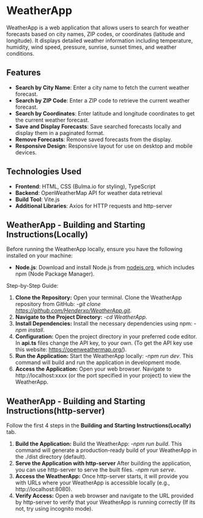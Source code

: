 # WeatherApp

WeatherApp is a web application that allows users to search for weather forecasts based on city names, ZIP codes, or coordinates (latitude and longitude).
It displays detailed weather information including temperature, humidity, wind speed, pressure, sunrise, sunset times, and weather conditions.

## Features

- **Search by City Name**: Enter a city name to fetch the current weather forecast.
- **Search by ZIP Code**: Enter a ZIP code to retrieve the current weather forecast.
- **Search by Coordinates**: Enter latitude and longitude coordinates to get the current weather forecast.
- **Save and Display Forecasts**: Save searched forecasts locally and display them in a paginated format.
- **Remove Forecasts**: Remove saved forecasts from the display.
- **Responsive Design**: Responsive layout for use on desktop and mobile devices.

## Technologies Used

- **Frontend**: HTML, CSS (Bulma.io for styling), TypeScript
- **Backend**: OpenWeatherMap API for weather data retrieval
- **Build Tool**: Vite.js
- **Additional Libraries**: Axios for HTTP requests and http-server

## WeatherApp - Building and Starting Instructions(Locally)

Before running the WeatherApp locally, ensure you have the following installed on your machine:

- **Node.js**: Download and install Node.js from [nodejs.org](https://nodejs.org/), which includes npm (Node Package Manager).

Step-by-Step Guide:

1. **Clone the Repository:**
     Open your terminal.
     Clone the WeatherApp repository from GitHub:
     *-git clone https://github.com/Henderxo/WeatherApp.git*.
2. **Navigate to the Project Directory:**
     *-cd WeatherApp*.
3. **Install Dependencies:**
     Install the necessary dependencies using npm:
     *-npm install*.
4. **Configuration:**
     Open the project directory in your preferred code editor.
     In **api.ts** files change the API key, to your own. (To get the API key use this website: https://openweathermap.org/).
5. **Run the Application:**
     Start the WeatherApp locally:
     *-npm run dev*.
     This command will build and run the application in development mode.
6. **Access the Application:**
     Open your web browser.
     Navigate to http://localhost:xxxx (or the port specified in your project) to view the WeatherApp.
   
## WeatherApp - Building and Starting Instructions(http-server)

Follow the first 4 steps in the  **Building and Starting Instructions(Locally)** tab.

1. **Build the Application:**
     Build the WeatherApp:
     *-npm run build*.
     This command will generate a production-ready build of your WeatherApp in the ./dist directory (default).
2. **Serve the Application with http-server**
     After building the application, you can use http-server to serve the built files.
   *-npm run serve*.
3. **Access the WeatherApp:**
     Once http-server starts, it will provide you with URLs where your WeatherApp is accessible locally (e.g., http://localhost:8080).
4. **Verify Access:**
     Open a web browser and navigate to the URL provided by http-server to verify that your WeatherApp is running correctly (If its not, try using incognito mode).
